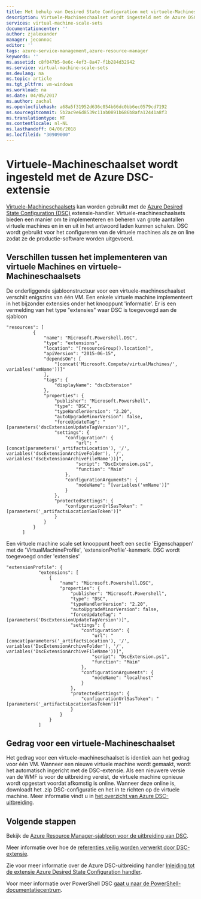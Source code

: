 ```yaml
---
title: Met behulp van Desired State Configuration met virtuele-Machineschaalsets | Microsoft Docs
description: Virtuele-Machineschaalset wordt ingesteld met de Azure DSC-extensie
services: virtual-machine-scale-sets
documentationcenter: ''
author: zjalexander
manager: jeconnoc
editor: ''
tags: azure-service-management,azure-resource-manager
keywords: ''
ms.assetid: c8f047b5-0e6c-4ef3-8a47-f1b284d32942
ms.service: virtual-machine-scale-sets
ms.devlang: na
ms.topic: article
ms.tgt_pltfrm: vm-windows
ms.workload: na
ms.date: 04/05/2017
ms.author: zachal
ms.openlocfilehash: a68a5f31952d636c054b66dc0bb6ec0579cd7192
ms.sourcegitcommit: 5b2ac9e6d8539c11ab0891b686b8afa12441a8f3
ms.translationtype: MT
ms.contentlocale: nl-NL
ms.lasthandoff: 04/06/2018
ms.locfileid: "30909000"
---
```

# <a name="using-virtual-machine-scale-sets-with-the-azure-dsc-extension"></a>Virtuele-Machineschaalset wordt ingesteld met de Azure DSC-extensie
[Virtuele-Machineschaalsets](virtual-machine-scale-sets-overview.md) kan worden gebruikt met de [Azure Desired State Configuration (DSC)](../virtual-machines/windows/extensions-dsc-overview.md?toc=%2fazure%2fvirtual-machines%2fwindows%2ftoc.json) extensie-handler. Virtuele-machineschaalsets bieden een manier om te implementeren en beheren van grote aantallen virtuele machines en in en uit in het antwoord laden kunnen schalen. DSC wordt gebruikt voor het configureren van de virtuele machines als ze on line zodat ze de productie-software worden uitgevoerd.

## <a name="differences-between-deploying-to-virtual-machines-and-virtual-machine-scale-sets"></a>Verschillen tussen het implementeren van virtuele Machines en virtuele-Machineschaalsets
De onderliggende sjabloonstructuur voor een virtuele-machineschaalset verschilt enigszins van één VM. Een enkele virtuele machine implementeert in het bijzonder extensies onder het knooppunt 'informatie'. Er is een vermelding van het type "extensies" waar DSC is toegevoegd aan de sjabloon

```
"resources": [
          {
              "name": "Microsoft.Powershell.DSC",
              "type": "extensions",
              "location": "[resourceGroup().location]",
              "apiVersion": "2015-06-15",
              "dependsOn": [
                  "[concat('Microsoft.Compute/virtualMachines/', variables('vmName'))]"
              ],
              "tags": {
                  "displayName": "dscExtension"
              },
              "properties": {
                  "publisher": "Microsoft.Powershell",
                  "type": "DSC",
                  "typeHandlerVersion": "2.20",
                  "autoUpgradeMinorVersion": false,
                  "forceUpdateTag": "[parameters('dscExtensionUpdateTagVersion')]",
                  "settings": {
                      "configuration": {
                          "url": "[concat(parameters('_artifactsLocation'), '/', variables('dscExtensionArchiveFolder'), '/', variables('dscExtensionArchiveFileName'))]",
                          "script": "DscExtension.ps1",
                          "function": "Main"
                      },
                      "configurationArguments": {
                          "nodeName": "[variables('vmName')]"
                      }
                  },
                  "protectedSettings": {
                      "configurationUrlSasToken": "[parameters('_artifactsLocationSasToken')]"
                  }
              }
          }
      ]
```

Een virtuele machine scale set knooppunt heeft een sectie 'Eigenschappen' met de 'VirtualMachineProfile', 'extensionProfile'-kenmerk. DSC wordt toegevoegd onder 'extensies'

```
"extensionProfile": {
            "extensions": [
                {
                    "name": "Microsoft.Powershell.DSC",
                    "properties": {
                        "publisher": "Microsoft.Powershell",
                        "type": "DSC",
                        "typeHandlerVersion": "2.20",
                        "autoUpgradeMinorVersion": false,
                        "forceUpdateTag": "[parameters('DscExtensionUpdateTagVersion')]",
                        "settings": {
                            "configuration": {
                                "url": "[concat(parameters('_artifactsLocation'), '/', variables('DscExtensionArchiveFolder'), '/', variables('DscExtensionArchiveFileName'))]",
                                "script": "DscExtension.ps1",
                                "function": "Main"
                            },
                            "configurationArguments": {
                                "nodeName": "localhost"
                            }
                        },
                        "protectedSettings": {
                            "configurationUrlSasToken": "[parameters('_artifactsLocationSasToken')]"
                        }
                    }
                }
            ]
```

## <a name="behavior-for-a-virtual-machine-scale-set"></a>Gedrag voor een virtuele-Machineschaalset
Het gedrag voor een virtuele-machineschaalset is identiek aan het gedrag voor één VM. Wanneer een nieuwe virtuele machine wordt gemaakt, wordt het automatisch ingericht met de DSC-extensie. Als een nieuwere versie van de WMF is voor de uitbreiding vereist, de virtuele machine opnieuw wordt opgestart voordat afkomstig is online. Wanneer deze online is, downloadt het .zip DSC-configuratie en het in te richten op de virtuele machine. Meer informatie vindt u in [het overzicht van Azure DSC-uitbreiding](../virtual-machines/windows/extensions-dsc-overview.md?toc=%2fazure%2fvirtual-machines%2fwindows%2ftoc.json).

## <a name="next-steps"></a>Volgende stappen
Bekijk de [Azure Resource Manager-sjabloon voor de uitbreiding van DSC](../virtual-machines/windows/extensions-dsc-template.md?toc=%2fazure%2fvirtual-machines%2fwindows%2ftoc.json).

Meer informatie over hoe de [referenties veilig worden verwerkt door DSC-extensie](../virtual-machines/windows/extensions-dsc-credentials.md?toc=%2fazure%2fvirtual-machines%2fwindows%2ftoc.json). 

Zie voor meer informatie over de Azure DSC-uitbreiding handler [Inleiding tot de extensie Azure Desired State Configuration handler](../virtual-machines/windows/extensions-dsc-overview.md?toc=%2fazure%2fvirtual-machines%2fwindows%2ftoc.json). 

Voor meer informatie over PowerShell DSC [gaat u naar de PowerShell-documentatiecentrum](https://msdn.microsoft.com/powershell/dsc/overview). 

